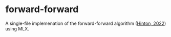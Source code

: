 # forward-forward

A single-file implemenation of the forward-forward algorithm ([Hinton, 2022](https://www.cs.toronto.edu/~hinton/FFA13.pdf)) using MLX.
